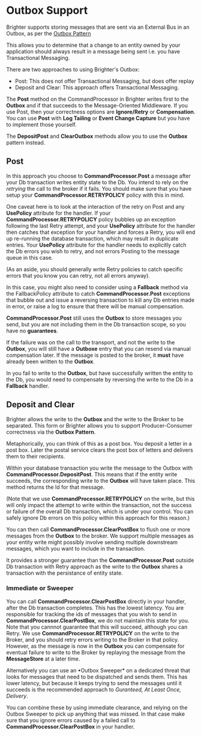 # Outbox Support

Brighter supports storing messages that are sent via an External Bus in an Outbox, as per the [Outbox Pattern](/contents/OutboxPattern.md)

This allows you to determine that a change to an entity owned by your application should always result in a message being sent i.e. you have Transactional Messaging.

There are two approaches to using Brighter's Outbox:

* Post: This does not offer Transactional Messaging, but does offer replay
* Deposit and Clear: This approach offers Transactional Messaging.

The **Post** method on the CommandProcessor in Brighter writes first to the **Outbox** and if that succeeds to the Message-Oriented Middleware. If you use Post, then your correctness options are **Ignore/Retry** or **Compensation**. You can use **Post** with **Log Tailing** or **Event Change Capture** but you have to implement those yourself.

The **DepositPost** and **ClearOutbox** methods allow you to use the **Outbox** pattern instead.

## Post

In this approach you choose to **CommandProcessor.Post** a message after your Db transaction writes entity state to the Db. You intend to rely on the *retrying* the call to the broker if it fails. You should make sure that you have setup your **CommandProcessor.RETRYPOLICY** policy with this in mind.

One caveat here is to look at the interaction of the retry on Post and any **UsePolicy** attribute for the handler. If your **CommandProcessor.RETRYPOLICY** policy bubbles up an exception following the last Retry attempt, and your **UsePolicy** attribute for the handler then catches that exception for your handler and forces a Retry, you will end up re-running the database transaction, which may result in duplicate entries. Your **UsePolicy** attribute for the handler needs to explicitly catch the Db errors you wish to retry, and not errors Posting to the message queue in this case.

(As an aside, you should generally write Retry policies to catch specific errors that you know you can retry, not all errors anyway).

In this case, you might also need to consider using a **Fallback** method via the FallbackPolicy attribute to catch **CommandProcessor.Post** exceptions that bubble out and issue a reversing transaction to kill any Db entries made
in error, or raise a log to ensure that there will be manual compensation.

**CommandProcessor.Post** still uses the **Outbox** to store messages you send, but you are not including them in the Db transaction scope, so you have no **guarantees**.

If the failure was on the call to the transport, and not the write to the **Outbox**, you will still have a **Outboxe** entry that you can resend via manual compensation later. If the message is posted to the
broker, it **must** have already been written to the **Outbox**.

In you fail to write to the **Outbox**, but have successfully written the entity to the Db, you would need to compensate by reversing the write to the Db in a **Fallback** handler.

## Deposit and Clear

Brighter allows the write to the **Outbox** and the write to the Broker to be separated. This form or Brighter allows you to support Producer-Consumer correctness via the **Outbox Pattern**.

Metaphorically, you can think of this as a post box. You deposit a letter in a post box. Later the postal service clears the post box of letters and delivers them to their recipients.

Within your database transaction you write the message to the Outbox with **CommandProcessor.DepositPost**. This means that if the entity write succeeds, the corresponding write to the **Outbox** will have
taken place. This method returns the Id for that message.

(Note that we use **CommandProcessor.RETRYPOLICY** on the write, but this will only impact the attempt to write within the transaction, not the success or failure of the overall Db transaction, which is under
your control. You can safely ignore Db errors on this policy within this approach for this reason.)

You can then call **CommandProcessor.ClearPostBox** to flush one or more messages from the **Outbox** to the broker. We support multiple messages as your entity write might possibly involve sending multiple downstream messages, which you want to include in the transaction. 

It provides a stronger guarantee than the **CommandProcessor.Post** outside Db transaction with Retry approach as the write to the **Outbox** shares a transaction with the persistance of entity state.

### Immediate or Sweeper

You can call **CommandProcessor.ClearPostBox** directly in your handler, after the Db transaction completes. This has the lowest latency. You are responsible for tracking the ids of messages that you wish to send in **CommandProcessor.ClearPostBox**, we do not maintain this state for you. Note that you cannnot guarantee that this will succeed, although you can Retry. We use **CommandProcessor.RETRYPOLICY** on the write to the Broker, and you should retry errors writing to the Broker in that policy. However, as the message is now in the **Outbox** you can compensate for eventual failure to write to the Broker by replaying the message from the **MessageStore** at a later time.

Alternatively you can use an •Outbox Sweeper* on a dedicated threat that looks for messages that need to be dispatched and sends them. This has lower latency, but because it keeps trying to send the messages until it succeeds is the recommended approach to *Guranteed, At Least Once, Delivery*.

You can combine these by using immediate clearance, and relying on the Outbox Sweeper to pick up anything that was missed. In that case make sure that you ignore errors caused by a failed call to **CommandProcessor.ClearPostBox** in your handler.
